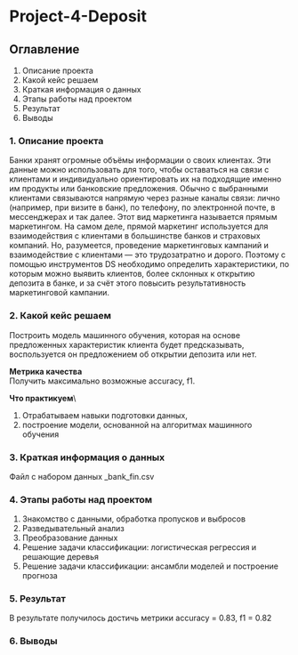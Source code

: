 # Project-4-Deposit

## Оглавление
1. Описание проекта
2. Какой кейс решаем
3. Краткая информация о данных
4. Этапы работы над проектом
5. Результат
6. Выводы

### 1. Описание проекта
Банки хранят огромные объёмы информации о своих клиентах. Эти данные можно использовать для того, чтобы оставаться на связи с клиентами и индивидуально ориентировать их на подходящие именно им продукты или банковские предложения.
Обычно с выбранными клиентами связываются напрямую через разные каналы связи: лично (например, при визите в банк), по телефону, по электронной почте, в мессенджерах и так далее. Этот вид маркетинга называется прямым маркетингом. На самом деле, прямой маркетинг используется для взаимодействия с клиентами в большинстве банков и страховых компаний. Но, разумеется, проведение маркетинговых кампаний и взаимодействие с клиентами — это трудозатратно и дорого.
Поэтому с помощью инструментов DS необходимо определить характеристики, по которым можно выявить клиентов, более склонных к открытию депозита в банке, и за счёт этого повысить результативность маркетинговой кампании.

### 2. Какой кейс решаем
Построить модель машинного обучения, которая на основе предложенных характеристик клиента будет предсказывать, воспользуется он предложением об открытии депозита или нет.

**Метрика качества**\
Получить максимально возможные accuracy, f1.

**Что практикуем**\
1. Отрабатываем навыки подготовки данных, 
2. построение модели, основанной на алгоритмах машинного обучения


### 3. Краткая информация о данных
Файл с набором данных _bank_fin.csv

### 4. Этапы работы над проектом
1. Знакомство с данными, обработка пропусков и выбросов
2. Разведывательный анализ
3. Преобразование данных
4. Решение задачи классификации: логистическая регрессия и решающие деревья
5. Решение задачи классификации: ансамбли моделей и построение прогноза


### 5. Результат
В результате получилось достичь метрики accuracy = 0.83, f1 = 0.82

### 6. Выводы